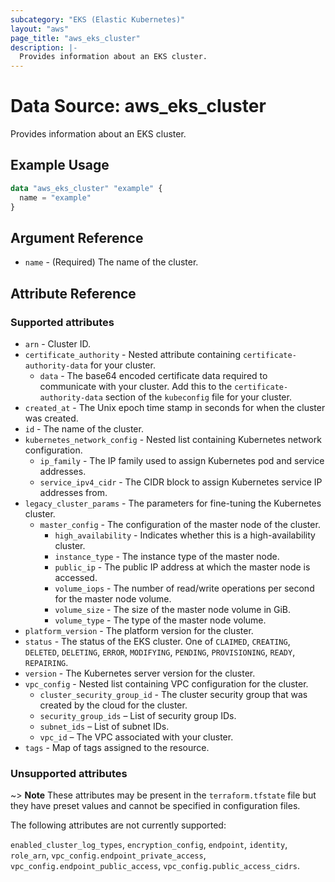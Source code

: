 ```yaml
---
subcategory: "EKS (Elastic Kubernetes)"
layout: "aws"
page_title: "aws_eks_cluster"
description: |-
  Provides information about an EKS cluster.
---
```


# Data Source: aws_eks_cluster

Provides information about an EKS cluster.

## Example Usage

```terraform
data "aws_eks_cluster" "example" {
  name = "example"
}
```

## Argument Reference

* `name` - (Required) The name of the cluster.

## Attribute Reference

### Supported attributes

* `arn` - Cluster ID.
* `certificate_authority` - Nested attribute containing `certificate-authority-data` for your cluster.
    * `data` - The base64 encoded certificate data required to communicate with your cluster. Add this to the `certificate-authority-data` section of the `kubeconfig` file for your cluster.
* `created_at` - The Unix epoch time stamp in seconds for when the cluster was created.
* `id` - The name of the cluster.
* `kubernetes_network_config` - Nested list containing Kubernetes network configuration.
    * `ip_family` - The IP family used to assign Kubernetes pod and service addresses.
    * `service_ipv4_cidr` - The CIDR block to assign Kubernetes service IP addresses from.
* `legacy_cluster_params` - The parameters for fine-tuning the Kubernetes cluster.
    * `master_config` - The configuration of the master node of the cluster.
        * `high_availability` - Indicates whether this is a high-availability cluster.
        * `instance_type` - The instance type of the master node.
        * `public_ip` - The public IP address at which the master node is accessed.
        * `volume_iops` - The number of read/write operations per second for the master node volume.
        * `volume_size` - The size of the master node volume in GiB.
        * `volume_type` - The type of the master node volume.
* `platform_version` - The platform version for the cluster.
* `status` - The status of the EKS cluster. One of `CLAIMED`, `CREATING`, `DELETED`, `DELETING`, `ERROR`, `MODIFYING`, `PENDING`, `PROVISIONING`, `READY`, `REPAIRING`.
* `version` - The Kubernetes server version for the cluster.
* `vpc_config` - Nested list containing VPC configuration for the cluster.
    * `cluster_security_group_id` - The cluster security group that was created by the cloud for the cluster.
    * `security_group_ids` – List of security group IDs.
    * `subnet_ids` – List of subnet IDs.
    * `vpc_id` – The VPC associated with your cluster.
* `tags` - Map of tags assigned to the resource.

### Unsupported attributes

~> **Note** These attributes may be present in the `terraform.tfstate` file but they have preset values and cannot be specified in configuration files.

The following attributes are not currently supported:

`enabled_cluster_log_types`, `encryption_config`, `endpoint`, `identity`, `role_arn`, `vpc_config.endpoint_private_access`, `vpc_config.endpoint_public_access`, `vpc_config.public_access_cidrs`.

